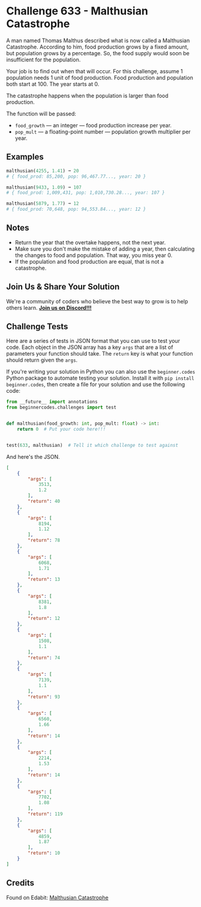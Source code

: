 # Challenge 633 - Malthusian Catastrophe

A man named Thomas Malthus described what is now called a Malthusian Catastrophe. According to him, food production grows by a fixed amount, but population grows by a percentage. So, the food supply would soon be insufficient for the population.

Your job is to find out when that will occur. For this challenge, assume 1 population needs 1 unit of food production. Food production and population both start at 100. The year starts at 0.

The catastrophe happens when the population is larger than food production.

The function will be passed:

- `food_growth` — an integer — food production increase per year.
- `pop_mult` — a floating-point number — population growth multiplier per year.

## Examples
```python
malthusian(4255, 1.41) ➞ 20
# { food_prod: 85,200, pop: 96,467.77..., year: 20 }

malthusian(9433, 1.09) ➞ 107
# { food_prod: 1,009,431, pop: 1,010,730.28..., year: 107 }

malthusian(5879, 1.77) ➞ 12
# { food_prod: 70,648, pop: 94,553.84..., year: 12 }
```
## Notes

- Return the year that the overtake happens, not the next year.
- Make sure you don't make the mistake of adding a year, then calculating the changes to food and population. That way, you miss year 0.
- If the population and food production are equal, that is not a catastrophe.

## Join Us & Share Your Solution

We're a community of coders who believe the best way to grow is to help others learn. **[Join us on Discord!!!](https://discord.gg/sfHykntuGy)**

## Challenge Tests

Here are a series of tests in JSON format that you can use to test your code. Each object in the JSON array has a key `args` that are a list of parameters your function should take. The `return` key is what your function should return given the `args`. 

If you're writing your solution in Python you can also use the `beginner.codes` Python package to automate testing your solution. Install it with `pip install beginner.codes`, then create a file for your solution and use the following code:
```python
from __future__ import annotations
from beginnercodes.challenges import test


def malthusian(food_growth: int, pop_mult: float) -> int:
    return 0  # Put your code here!!!


test(633, malthusian)  # Tell it which challenge to test against
```
And here's the JSON.
```json
[
    {
        "args": [
            3513,
            1.2
        ],
        "return": 40
    },
    {
        "args": [
            8194,
            1.12
        ],
        "return": 78
    },
    {
        "args": [
            6068,
            1.71
        ],
        "return": 13
    },
    {
        "args": [
            8381,
            1.8
        ],
        "return": 12
    },
    {
        "args": [
            1508,
            1.1
        ],
        "return": 74
    },
    {
        "args": [
            7139,
            1.1
        ],
        "return": 93
    },
    {
        "args": [
            6560,
            1.66
        ],
        "return": 14
    },
    {
        "args": [
            2214,
            1.53
        ],
        "return": 14
    },
    {
        "args": [
            7702,
            1.08
        ],
        "return": 119
    },
    {
        "args": [
            4859,
            1.87
        ],
        "return": 10
    }
]
```
## Credits

Found on Edabit: [Malthusian Catastrophe](https://edabit.com/challenge/zDei9LFWkX9d7wXyb)
